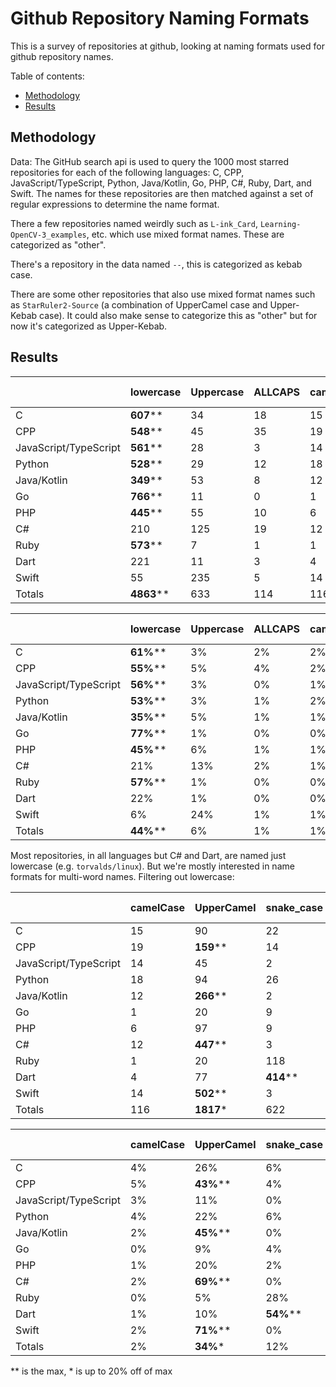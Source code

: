 # Github Repository Naming Formats <!-- omit in toc -->

This is a survey of repositories at github, looking at naming formats used for github repository
names.

Table of contents:
- [Methodology](#methodology)
- [Results](#results)

## Methodology

Data: The GitHub search api is used to query the 1000 most starred repositories for each of the
following languages: C, CPP, JavaScript/TypeScript, Python, Java/Kotlin, Go, PHP, C#, Ruby, Dart,
and Swift. The names for these repositories are then matched against a set of regular expressions to
determine the name format.

There a few repositories named weirdly such as `L-ink_Card`, `Learning-OpenCV-3_examples`, etc.
which use mixed format names. These are categorized as "other".

There's a repository in the data named `--`, this is categorized as kebab case.

There are some other repositories that also use mixed format names such as `StarRuler2-Source` (a
combination of UpperCamel case and Upper-Kebab case). It could also make sense to categorize this as
"other" but for now it's categorized as Upper-Kebab.

## Results

|  | lowercase | Uppercase | ALLCAPS | camelCase | UpperCamel | snake_case | Upper_Snake | CAPS_SNAKE | kebab-case | Upper-Kebab | CAPS-KEBAB | other |
| - | - | - | - | - | - | - | - | - | - | - | - | - |
| C | **607**\*\* | 34 | 18 | 15 | 90 | 22 | 7 | 2 | 165 | 35 | 4 | 1 |
| CPP | **548**\*\* | 45 | 35 | 19 | 159 | 14 | 9 | 2 | 122 | 43 | 2 | 2 |
| JavaScript/TypeScript | **561**\*\* | 28 | 3 | 14 | 45 | 2 | 0 | 0 | 310 | 37 | 0 | 0 |
| Python | **528**\*\* | 29 | 12 | 18 | 94 | 26 | 6 | 0 | 226 | 57 | 2 | 2 |
| Java/Kotlin | **349**\*\* | 53 | 8 | 12 | 266 | 2 | 3 | 0 | 240 | 66 | 0 | 1 |
| Go | **766**\*\* | 11 | 0 | 1 | 20 | 9 | 1 | 0 | 179 | 12 | 0 | 1 |
| PHP | **445**\*\* | 55 | 10 | 6 | 97 | 9 | 3 | 1 | 323 | 48 | 3 | 0 |
| C# | 210 | 125 | 19 | 12 | **447**\*\* | 3 | 5 | 0 | 112 | 65 | 1 | 1 |
| Ruby | **573**\*\* | 7 | 1 | 1 | 20 | 118 | 1 | 0 | 271 | 7 | 0 | 1 |
| Dart | 221 | 11 | 3 | 4 | 77 | **414**\*\* | 12 | 0 | 175 | 82 | 0 | 1 |
| Swift | 55 | 235 | 5 | 14 | **502**\*\* | 3 | 2 | 0 | 124 | 60 | 0 | 0 |
| Totals | **4863**\*\* | 633 | 114 | 116 | 1817 | 622 | 49 | 5 | 2247 | 512 | 12 | 10 |

|  | lowercase | Uppercase | ALLCAPS | camelCase | UpperCamel | snake_case | Upper_Snake | CAPS_SNAKE | kebab-case | Upper-Kebab | CAPS-KEBAB | other |
| - | - | - | - | - | - | - | - | - | - | - | - | - |
| C | **61%**\*\* | 3% | 2% | 2% | 9% | 2% | 1% | 0% | 17% | 4% | 0% | 0% |
| CPP | **55%**\*\* | 5% | 4% | 2% | 16% | 1% | 1% | 0% | 12% | 4% | 0% | 0% |
| JavaScript/TypeScript | **56%**\*\* | 3% | 0% | 1% | 5% | 0% | 0% | 0% | 31% | 4% | 0% | 0% |
| Python | **53%**\*\* | 3% | 1% | 2% | 9% | 3% | 1% | 0% | 23% | 6% | 0% | 0% |
| Java/Kotlin | **35%**\*\* | 5% | 1% | 1% | 27% | 0% | 0% | 0% | 24% | 7% | 0% | 0% |
| Go | **77%**\*\* | 1% | 0% | 0% | 2% | 1% | 0% | 0% | 18% | 1% | 0% | 0% |
| PHP | **45%**\*\* | 6% | 1% | 1% | 10% | 1% | 0% | 0% | 32% | 5% | 0% | 0% |
| C# | 21% | 13% | 2% | 1% | **45%**\*\* | 0% | 1% | 0% | 11% | 7% | 0% | 0% |
| Ruby | **57%**\*\* | 1% | 0% | 0% | 2% | 12% | 0% | 0% | 27% | 1% | 0% | 0% |
| Dart | 22% | 1% | 0% | 0% | 8% | **41%**\*\* | 1% | 0% | 18% | 8% | 0% | 0% |
| Swift | 6% | 24% | 1% | 1% | **50%**\*\* | 0% | 0% | 0% | 12% | 6% | 0% | 0% |
| Totals | **44%**\*\* | 6% | 1% | 1% | 17% | 6% | 0% | 0% | 20% | 5% | 0% | 0% |

Most repositories, in all languages but C# and Dart, are named just lowercase (e.g.
`torvalds/linux`). But we're mostly interested in name formats for multi-word names. Filtering out
lowercase:

|  | camelCase | UpperCamel | snake_case | Upper_Snake | CAPS_SNAKE | kebab-case | Upper-Kebab | CAPS-KEBAB | other |
| - | - | - | - | - | - | - | - | - | - |
| C | 15 | 90 | 22 | 7 | 2 | **165**\*\* | 35 | 4 | 1 |
| CPP | 19 | **159**\*\* | 14 | 9 | 2 | 122 | 43 | 2 | 2 |
| JavaScript/TypeScript | 14 | 45 | 2 | 0 | 0 | **310**\*\* | 37 | 0 | 0 |
| Python | 18 | 94 | 26 | 6 | 0 | **226**\*\* | 57 | 2 | 2 |
| Java/Kotlin | 12 | **266**\*\* | 2 | 3 | 0 | **240**\* | 66 | 0 | 1 |
| Go | 1 | 20 | 9 | 1 | 0 | **179**\*\* | 12 | 0 | 1 |
| PHP | 6 | 97 | 9 | 3 | 1 | **323**\*\* | 48 | 3 | 0 |
| C# | 12 | **447**\*\* | 3 | 5 | 0 | 112 | 65 | 1 | 1 |
| Ruby | 1 | 20 | 118 | 1 | 0 | **271**\*\* | 7 | 0 | 1 |
| Dart | 4 | 77 | **414**\*\* | 12 | 0 | 175 | 82 | 0 | 1 |
| Swift | 14 | **502**\*\* | 3 | 2 | 0 | 124 | 60 | 0 | 0 |
| Totals | 116 | **1817**\* | 622 | 49 | 5 | **2247**\*\* | 512 | 12 | 10 |

|  | camelCase | UpperCamel | snake_case | Upper_Snake | CAPS_SNAKE | kebab-case | Upper-Kebab | CAPS-KEBAB | other |
| - | - | - | - | - | - | - | - | - | - |
| C | 4% | 26% | 6% | 2% | 1% | **48%**\*\* | 10% | 1% | 0% |
| CPP | 5% | **43%**\*\* | 4% | 2% | 1% | 33% | 12% | 1% | 1% |
| JavaScript/TypeScript | 3% | 11% | 0% | 0% | 0% | **76%**\*\* | 9% | 0% | 0% |
| Python | 4% | 22% | 6% | 1% | 0% | **52%**\*\* | 13% | 0% | 0% |
| Java/Kotlin | 2% | **45%**\*\* | 0% | 1% | 0% | **41%**\* | 11% | 0% | 0% |
| Go | 0% | 9% | 4% | 0% | 0% | **80%**\*\* | 5% | 0% | 0% |
| PHP | 1% | 20% | 2% | 1% | 0% | **66%**\*\* | 10% | 1% | 0% |
| C# | 2% | **69%**\*\* | 0% | 1% | 0% | 17% | 10% | 0% | 0% |
| Ruby | 0% | 5% | 28% | 0% | 0% | **65%**\*\* | 2% | 0% | 0% |
| Dart | 1% | 10% | **54%**\*\* | 2% | 0% | 23% | 11% | 0% | 0% |
| Swift | 2% | **71%**\*\* | 0% | 0% | 0% | 18% | 9% | 0% | 0% |
| Totals | 2% | **34%**\* | 12% | 1% | 0% | **42%**\*\* | 9% | 0% | 0% |

\*\* is the max, \* is up to 20% off of max

